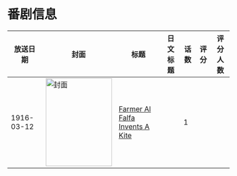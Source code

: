 # 番剧信息

|放送日期|封面|标题|日文标题|话数|评分|评分人数|
|---|---|---|---|---|---|---|
|1916-03-12|<img src="https://lain.bgm.tv/pic/cover/c/4b/6e/258848_e9B2I.jpg" alt="封面" style="width:150px;height:200px;object-fit:cover;">|[Farmer Al Falfa Invents A Kite](https://bangumi.tv/subject/258848)||1|||

